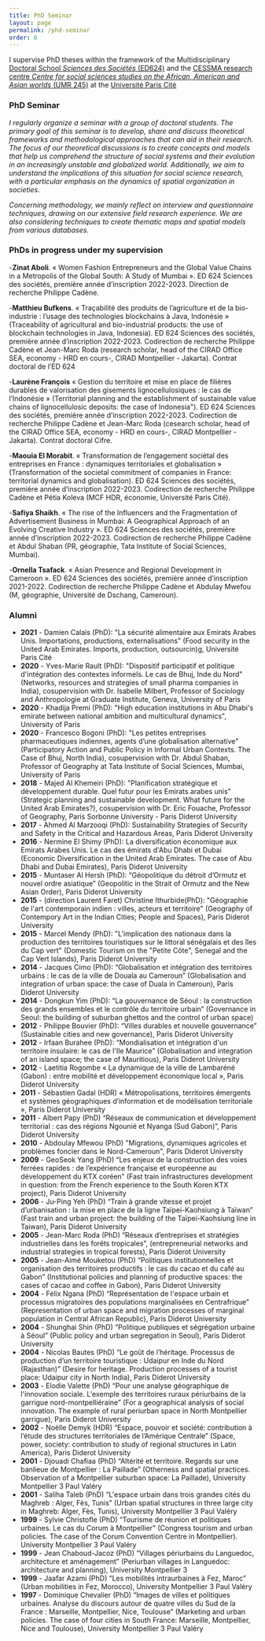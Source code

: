 ```yaml
---
title: PhD Seminar
layout: page
permalink: /phd-seminar
order: 6
---
```


I supervise PhD theses within the framework of the Multidisciplinary [Doctoral School *Sciences des Sociétés* (ED624)](https://ed624.u-paris.fr/en/home/) and the [CESSMA research centre *Centre for social sciences studies on the African, American and Asian worlds* (UMR 245)](https://www.cessma.org/Overview-of-the-CESSMA) at the [Université Paris Cité](https://u-paris.fr/en/)


### PhD Seminar

*I regularly organize a seminar with a group of doctoral students. The primary goal of this seminar is to develop, share and discuss theoretical frameworks and methodological approaches that can aid in their research. The focus of our theoretical discussions is to create concepts and models that help us comprehend the structure of social systems and their evolution in an increasingly unstable and globalized world. Additionally, we aim to understand the implications of this situation for social science research, with a particular emphasis on the dynamics of spatial organization in societies.*

*Concerning methodology, we mainly reflect on interview and questionnaire techniques, drawing on our extensive field research experience. We are also considering techniques to create thematic maps and spatial models from various databases.*


### PhDs in progress under my supervision


-**Zinat Aboli**. « Women Fashion Entrepreneurs and the Global Value Chains in a Metropolis of the Global South: A Study of Mumbai ». ED 624 Sciences des sociétés, première année d’inscription 2022-2023. Direction de recherche Philippe Cadène. 

-**Matthieu Bufkens**. « Traçabilité des produits de l’agriculture et de la bio-industrie : l’usage des technologies blockchains à Java, Indonésie » (Traceability of agricultural and bio-industrial products: the use of blockchain technologies in Java, Indonesia). ED 624 Sciences des sociétés, première année d’inscription 2022-2023. Codirection de recherche Philippe Cadène et Jean-Marc Roda (research scholar, head of the CIRAD Office SEA, economy - HRD en cours-, CIRAD Montpellier - Jakarta). Contrat doctoral de l’ED 624

-**Laurène François** « Gestion du territoire et mise en place de filières durables 
de valorisation des gisements lignocellulosiques : le cas de l’Indonésie » (Territorial planning and the establishment of sustainable value chains of lignocellulosic deposits: the case of Indonesia"). ED 624 Sciences des sociétés, première année d’inscription 2022-2023. Codirection de recherche Philippe Cadène et Jean-Marc Roda (cesearch scholar, head of the CIRAD Office SEA, economy - HRD en cours-, CIRAD Montpellier - Jakarta). Contrat doctoral Cifre.
 
-**Maouia El Morabit**. « Transformation de l’engagement sociétal des entreprises en France : dynamiques territoriales et globalisation » (Transformation of the societal commitment of companies in France: territorial dynamics and globalisation). ED 624 Sciences des sociétés, première année d’inscription 2022-2023. Codirection de recherche Philippe Cadène et Pétia Koleva (MCF HDR, économie, Université Paris Cité).

-**Safiya Shaikh**. « The rise of the Influencers and the Fragmentation of Advertisement Business in Mumbai: A Geographical Approach of an Evolving Creative Industry ». ED 624 Sciences des sociétés, première année d’inscription 2022-2023. Codirection de recherche Philippe Cadène et Abdul Shaban (PR, géographie, Tata Institute of Social Sciences, Mumbai). 

-**Ornella Tsafack**. « Asian Presence and Regional Development in Cameroon ». ED 624 Sciences des sociétés, première année d’inscription 2021-2022. Codirection de recherche Philippe Cadène et Abdulay Mwefou (M, géographie, Université de Dschang, Cameroun).


### Alumni

- **2021** - Damien Calais (PhD): "La sécurité alimentaire aux Emirats Arabes Unis. Importations, productions, externalisations" (Food security in the United Arab Emirates. Imports, production, outsourcin)g, Université Paris Cité
- **2020** - Yves-Marie Rault (PhD): "Dispositif participatif et politique d'intégration des contextes informels. Le cas de Bhuj, Inde du Nord" (Networks, resources and strategies of small pharma companies in India), cosupervision with Dr. Isabelle Milbert, Professor of Sociology and Anthropologie at Graduate Institute, Geneva, University of Paris
- **2020** - Khadija Premi (PhD): "High education institutions in Abu Dhabi's emirate between national ambition and multicultural dynamics", University of Paris
- **2020** - Francesco Bogoni (PhD): "Les petites entreprises pharmaceutiques indiennes, agents d’une globalisation alternative" (Participatory Action and Public Policy in Informal Urban Contexts. The Case of Bhuj, North India), cosupervision with Dr. Abdul Shaban, Professor of Geography at Tata Institute of Social Sciences, Mumbai, University of Paris
- **2018** - Majed Al Khemeiri (PhD): "Planification stratégique et développement durable. Quel futur pour les Emirats arabes unis" (Strategic planning and sustainable development. What future for the United Arab Emirates?), cosupervision with Dr. Eric Fouache, Professor of Geography, Paris Sorbonne University - Paris Diderot University
- **2017** - Ahmed Al Marzooqi (PhD): Sustainability Strategies of Security and Safety in the Critical and Hazardous Areas, Paris Diderot University 
- **2016** - Nermine El Shimy (PhD): La diversification économique aux Emirats Arabes Unis. Le cas des émirats d'Abu Dhabi et Dubai (Economic Diversification in the United Arab Emirates. The case of Abu Dhabi and Dubai Emirates), Paris Diderot University
- **2015** - Muntaser Al Hersh (PhD): “Géopolitique du détroit d’Ormutz et nouvel ordre asiatique” (Geopolitic in the Strait of Ormutz and the New Asian Order), Paris Diderot University
- **2015** - (direction Laurent Faret) Christine Ithurbide(PhD): "Géographie de l'art contemporain indien : villes, acteurs et territoire" (Geography of Contempory Art in the Indian Cities; People and Spaces), Paris Diderot University
- **2015** - Marcel Mendy (PhD): "L’implication des nationaux dans la production des territoires touristiques sur le littoral sénégalais et des îles du Cap vert" (Domestic Tourism on the "Petite Côte", Senegal and the Cap Vert Islands), Paris Diderot University
- **2014** - Jacques Cimo (PhD): “Globalisation et intégration des territoires urbains : le cas de la ville de Douala au Cameroun” (Globalisation and integration of urban space: the case of Duala in Cameroun), Paris Diderot University
- **2014** - Dongkun Yim (PhD): “La gouvernance de Séoul : la construction des grands ensembles et le contrôle du territoire urbain” (Governance in Seoul: the building of suburban ghettos and the control of urban space)
- **2012** - Philippe Bouvier (PhD): “Villes durables et nouvelle gouvernance” (Sustainable cities and new governance), Paris Diderot University
- **2012** - Irfaan Burahee (PhD): “Mondialisation et intégration d'un territoire insulaire: le cas de l'Ile Maurice” (Globalisation and integration of an island space; the case of Mauritious), Paris Diderot University
- **2012** - Laetitia Rogombe « La dynamique de la ville de Lambaréné (Gabon) : entre mobilité et développement économique local », Paris Diderot University
- **2011** - Sébastien Gadal (HDR) « Métropolisations, territoires émergents et systèmes géographiques d’information et de modélisation territoriale », Paris Diderot University
- **2011** - Albert Papy (PhD) “Réseaux de communication et développement territorial : cas des régions Ngounié et Nyanga (Sud Gabon)”, Paris Diderot University
- **2010** - Abdoulay Mfewou (PhD) "Migrations, dynamiques agricoles et problèmes foncier dans le Nord-Cameroun", Paris Diderot University
- **2009** - GeoSeok Yang (PhD) “Les enjeux de la construction des voies ferrées rapides : de l’expérience française et européenne au développement du KTX coréen” (Fast train infrastructures development in question: from the French experience to the South Koren KTX project), Paris Diderot University
- **2006** - Ju-Ping Yeh (PhD) “Train à grande vitesse et projet d’urbanisation : la mise en place de la ligne Taïpei-Kaohsiung à Taïwan” (Fast train and urban project: the building of the Taïpei-Kaohsiung line in Taiwan), Paris Diderot University
- **2005** - Jean-Marc Roda (PhD) “Réseaux d’entreprises et stratégies industrielles dans les forêts tropicales”, (entrepreneurial networks and industrial strategies in tropical forests), Paris Diderot University
- **2005** - Jean-Aimé Mouketou (PhD) “Politiques institutionnelles et organisation des territoires productifs : le cas du cacao et du café au Gabon” (Institutional policies and planning of productive spaces: the cases of cacao and coffee in Gabon), Paris Diderot University
- **2004** - Félix Ngana (PhD) “Représentation de l'espace urbain et processus migratoires des populations marginalisées en Centrafrique” (Representation of urban space and migration processes of marginal population in Central African Republic), Paris Diderot University
- **2004** - Shunghai Shin (PhD) “Politique publiques et ségrégation urbaine à Séoul” (Public policy and urban segregation in Seoul), Paris Diderot University
- **2004** - Nicolas Bautes (PhD) “Le goût de l’héritage. Processus de production d’un territoire touristique : Udaipur en Inde du Nord (Rajasthan)” (Desire for heritage. Production processes of a tourist place: Udaipur city in North India), Paris Diderot University
- **2003** - Elodie Valette (PhD) “Pour une analyse géographique de l'innovation sociale. L'exemple des territoires ruraux périurbains de la garrigue nord-montpelliéraine” (For a geographical analysis of social innovation. The example of rural periurban space in North Montpellier garrigue), Paris Diderot University
- **2002** - Noëlle Demyk (HDR) “Espace, pouvoir et société: contribution à l’étude des structures territoriales de l’Amérique Centrale” (Space, power, society: contribution to study of regional structures in Latin America), Paris Diderot University
- **2001** - Djouadi Chafiaa (PhD) “Altérité et territoire. Regards sur une banlieue de Montpellier : La Paillade” (Otherness and spatial practices. Observation of a Montpellier suburban space: La Paillade), University Montpellier 3 Paul Valéry
- **2001** - Saliha Taleb (PhD) “L'espace urbain dans trois grandes cités du Maghreb : Alger, Fès, Tunis” (Urban spatial structures in three large city in Maghreb: Alger, Fès, Tunis), University Montpellier 3 Paul Valéry
- **1999** - Sylvie Christofle (PhD) “Tourisme de réunion et politiques urbaines. Le cas du Corum à Montpellier” (Congress tourism and urban policies. The case of the Corum Convention Centre in Montpellier). University Montpellier 3 Paul Valéry
- **1999** - Jean Chaboud-Jacoz (PhD) “Villages périurbains du Languedoc, architecture et aménagement” (Periurban villages in Languedoc: architecture and planning), University Montpellier 3 
- **1999** - Jaafar Azami (PhD) “Les mobilités intraurbaines à Fez, Maroc” (Urban mobilities in Fez, Morocco), University Montpellier 3 Paul Valéry 
- **1997** - Dominique Chevalier (PhD) “Images de villes et politiques urbaines. Analyse du discours autour de quatre villes du Sud de la France : Marseille, Montpellier, Nice, Toulouse” (Marketing and urban policies. The case of four cities in South France: Marseille, Montpellier, Nice and Toulouse), University Montpellier 3 Paul Valéry


